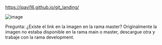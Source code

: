 https://jpavl16.github.io/git_landing/

![image](https://github.com/jpavl16/git_landing/assets/160552453/412f28c2-7510-459e-b538-fc041971f451)


Pregunta:
¿Existe el link en la imagen en la rama master? 
Originalmente la imagen no estaba disponible en la rama main o master, descargue otra y trabaje con la rama development.
